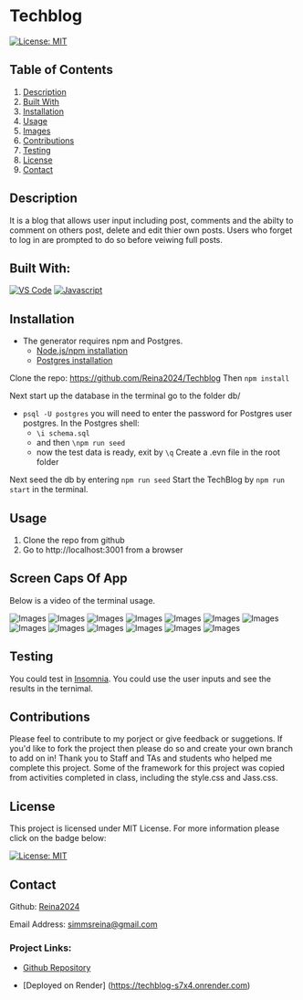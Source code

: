 # Techblog

[![License: MIT](https://img.shields.io/badge/License-MIT-yellow.svg)](https://opensource.org/licenses/MIT)


  ## Table of Contents
<ol>
<li>
<a href="#description"> Description </a>
</li>
<li> <a href="#built-with"> Built With </a>
</li>
<li><a href="#installation"> Installation </a>
</li>
<li>
<a href="#usage"> Usage </a>
</li>
<li>
<a href="#images"> Images </a>
</li>
<li><a href="#contributions"> Contributions </a>
</li>
<li>
<a href="#testing"> Testing </a>
</li>
<li>
<a href="#license"> License </a>
</li>
<li>
<a href="#contact"> Contact </a>
</li> 
</ol>

## Description 
 It is a blog that allows user input including post, comments and the abilty to comment on others post, delete and edit thier own posts. Users who forget to log in are prompted to do so before veiwing full posts.
 

## Built With: 

  [![VS Code](https://img.shields.io/badge/IDE-VSCode-0000ff?style=plastic&logo=VisualStudioCode&logoWidth=10)](https://code.visualstudio.com/docs)
  [![Javascript](https://img.shields.io/badge/Language-JavaScript-ff0000?style=plastic&logo=JavaScript&logoWidth=10)](https://javascript.info/)

## Installation 
 
- The generator requires npm and Postgres.  
  - [Node.js/npm installation](https://docs.npmjs.com/downloading-and-installing-node-js-and-npm)
  - [Postgres installation](https://www.postgresql.org/download/)

Clone the repo: https://github.com/Reina2024/Techblog
Then  `npm install`
   
Next start up the database in the terminal go to the folder db/
   - `psql -U postgres` you will need to enter the password for Postgres user postgres. In the Postgres shell:
     - `\i schema.sql` 
     - and then `\npm run seed`
     - now the test data is ready, exit by `\q`
Create a .evn file in the root folder

Next seed the db by entering `npm run seed`
Start the TechBlog by `npm run start` in the terminal. 

## Usage
1. Clone the repo from github  
2. Go to http://localhost:3001 from a browser

## Screen Caps Of App
Below is a video of the terminal usage. 

![Images](./images/Screenshot%202024-08-16%20at%206.32.40 PM.png)
![Images](./images/Screenshot%202024-08-16%20at%206.32.53 PM.png)
![Images](./images/Screenshot%202024-08-16%20at%206.33.18 PM.png)
![Images](./images/Screenshot%202024-08-16%20at%206.33.37 PM.png)
![Images](./images/Screenshot%202024-08-16%20at%206.34.05 PM.png)
![Images](./images/Screenshot%202024-08-16%20at%206.34.16 PM.png)
![Images](./images/Screenshot%202024-08-16%20at%206.34.33 PM.png)
![Images](./images/Screenshot%202024-08-16%20at%206.34.53 PM.png)
![Images](./images/Screenshot%202024-08-16%20at%206.35.04 PM.png)
![Images](./images/Screenshot%202024-08-16%20at%206.35.23 PM.png)
![Images](./images/Screenshot%202024-08-16%20at%206.35.34 PM.png)
![Images](./images/Screenshot%202024-08-16%20at%206.35.50 PM.png)
![Images](./images/Screenshot%202024-08-16%20at%206.36.11 PM.png)


## Testing 

You could test in
[Insomnia](https://insomnia.rest/download).
You could use the user inputs and see the results in the ternimal.


## Contributions 

   Please feel to contribute to my porject or give feedback or suggetions. If you'd like to fork the project then please do so and create your own branch to add on in!
Thank you to Staff and TAs and students who helped me complete this project.
Some of the framework for this project was copied from activities completed in class, including the style.css and Jass.css.

## License 
 
  This project is licensed under MIT License. For more information please click on the badge below: 
  
 
 [![License: MIT](https://img.shields.io/badge/License-MIT-yellow.svg)](https://opensource.org/licenses/MIT)

## Contact 
 

  Github: 
   [Reina2024](https://github.com/Reina2024)


  Email Address: 
  [simmsreina@gmail.com](mailto:simmsreina@gmail.com)


  ### Project Links: 

 - [Github Repository](https://github.com/Reina2024/Techblog)

-  [Deployed on Render] (https://techblog-s7x4.onrender.com)